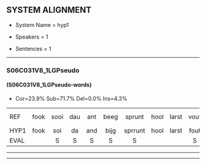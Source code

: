 
## SYSTEM ALIGNMENT

- System Name = hyp1

- Speakers = 1

- Sentences = 1

---

### S06C031V8_1LGPseudo

#### (S06C031V8_1LGPseudo-words)

- Cor=23.9%	Sub=71.7%	Del=0.0%	Ins=4.3%

|  |  |  |  |  |  |  |  |  |  |  |  |  |  |  |  |  |  |  |  |  |  |  |  |  |  |  |  |  |  |  |  |  |  |  |  |  |  |  |  |  |  |  |  |  |  |  |
|:--- |:---:|:---:|:---:|:---:|:---:|:---:|:---:|:---:|:---:|:---:|:---:|:---:|:---:|:---:|:---:|:---:|:---:|:---:|:---:|:---:|:---:|:---:|:---:|:---:|:---:|:---:|:---:|:---:|:---:|:---:|:---:|:---:|:---:|:---:|:---:|:---:|:---:|:---:|:---:|:---:|:---:|:---:|:---:|:---:|:---:|:---:|
| REF | fook | sooi | dau | ant | beeg | sprunt | hool | larst | vout | * | zwoei | fam | rachts | vaap | sprieuw | keng |  |  | * | swoers | *(door) | doer | plirt | jien | * | blard | guul | hoekt | neeuw | noork | vid | zans | leum | haans | spaai | sjalt | heik | sank | roen | frijk | eem | schard | grek | dron | snaaf | stuid |
| HYP1 | fook | soi | da | and | bijg | sprrunt | hool | larst | fout | s | zwo | fan | racht | vap | spreel | keng | swoord | do | dou | pliert | j | jij | en | blart | o | sorry | guun | hopt | neew | noork | vit | zans | lum | han | spai | sjalt | heik | sank | roen | freijk | één | schart | grik | drom | snaaf | stuit |
| EVAL |  | S | S | S | S | S |  |  | S | S | S | S | S | S | S |  | I | I | S | S | S | S | S | S | S | S | S | S | S |  | S |  | S | S | S |  |  |  |  | S | S | S | S | S |  | S |
---

---
